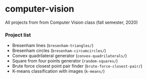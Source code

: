 # computer-vision

All projects from from Computer Vision class (fall semester, 2020)

### Project list

- Bresenham lines (`bresenham-triangles/`)
- Bresenham circles (`bresenham-circumcircles/`)
- Convex quadrilateral generator (`convex-quadrilaterals/`)
- Square from four points generator (`random-squares/`)
- Brute force closest point pair finder (`brute-force-closest-pair/`)
- K-means classification with images (`k-means/`)
